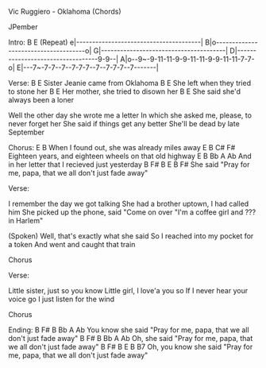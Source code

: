 Vic Ruggiero - Oklahoma (Chords)


JPember


Intro:
     B                              E  (Repeat)
e|---------------------------------------|
B|o-------------------------------------o|
G|---------------------------------------|
D|----------------------------------9-9--|
A|o--9~-9-11-11-9-9-11-11-9-9-11-11-7-7-o|
E|---7~-7-7--7--7-7-7--7--7-7-7--7-------|


Verse:
        B                         E
Sister Jeanie came from Oklahoma
     B                                 E
She left when they tried to stone her
     B                                E
Her mother, she tried to disown her
     B                               E
She said she'd always been a loner


Well the other day she wrote me a letter
In which she asked me, please, to never forget her
She said if things get any better
She'll be dead by late September


Chorus:
        E                                 B
When I found out, she was already miles away
          E                    B                     C#    F#
Eighteen years, and eighteen wheels on that old highway
            E                                 B   Bb  A  Ab
And in her letter that I recieved just yesterday
            B                        F#                  B     E  B  F#
She said "Pray for me, papa, that we all don't just fade away"


Verse:

I remember the day we got talking
She had a brother uptown, I had called him
She picked up the phone, said "Come on over
"I'm a coffee girl and ??? in Harlem"

(Spoken) Well, that's exactly what she said
So I reached into my pocket for a token
And went and caught that train


Chorus


Verse:

Little sister, just so you know
Little girl, I love'a you so
If I never hear your voice go
I just listen for the wind


Chorus

Ending:
                     B                        F#                  B     Bb A Ab
You know she said "Pray for me, papa, that we all don't just fade away"
                B                        F#                  B     Bb A Ab
Oh, she said "Pray for me, papa, that we all don't just fade away"
                         B                        F#                  B     E B B7
Oh, you know she said "Pray for me, papa, that we all don't just fade away"